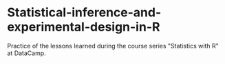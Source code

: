 # Statistical-inference-and-experimental-design-in-R
Practice of the lessons learned during the course series "Statistics with R" at DataCamp.
